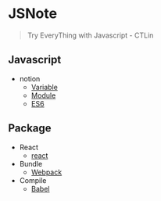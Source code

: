 # JSNote
> Try EveryThing with Javascript - CTLin

## Javascript
- notion
	- [Variable](./js/variable.md)
	- [Module](./js/module.md)
	- [ES6](./js/ES6.md)

## Package
- React
	- [react](./pkg/react.md)
- Bundle
	- [Webpack](./pkg/webpack.md)
- Compile
	- [Babel](./pkg/babel.md)
